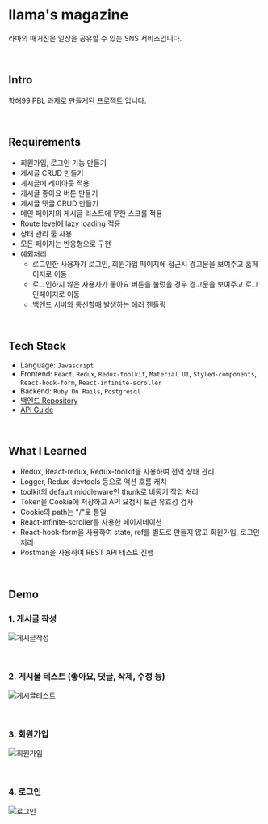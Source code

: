 # llama's magazine

라마의 매거진은 일상을 공유할 수 있는 SNS 서비스입니다.

<br>

## Intro

항해99 PBL 과제로 만들게된 프로젝트 입니다.

<br>

## Requirements

- 회원가입, 로그인 기능 만들기
- 게시글 CRUD 만들기
- 게시글에 레이아웃 적용
- 게시글 좋아요 버튼 만들기
- 게시글 댓글 CRUD 만들기
- 메인 페이지의 게시글 리스트에 무한 스크롤 적용
- Route level에 lazy loading 적용
- 상태 관리 툴 사용
- 모든 페이지는 반응형으로 구현
- 예외처리
   * 로그인한 사용자가 로그인, 회원가입 페이지에 접근시 경고문을 보여주고 홈페이지로 이동
   * 로그인하지 않은 사용자가 좋아요 버튼을 눌렀을 경우 경고문을 보여주고 로그인페이지로 이동
   * 백엔드 서버와 통신할때 발생하는 에러 핸들링

<br>

## Tech Stack

- Language: `Javascript`
- Frontend: `React`, `Redux`, `Redux-toolkit`, `Material UI`, `Styled-components`, `React-hook-form`, `React-infinite-scroller`
- Backend: `Ruby On Rails`, `Postgresql`
- [백엔드 Repository](https://github.com/robinseo/llama-magazine-api)
- [API Guide](https://documenter.getpostman.com/view/630693/UyrAFxMJ#652f6750-eaa8-448e-8967-39e5140b5bc1)

<br>

## What I Learned

- Redux, React-redux, Redux-toolkit을 사용하여 전역 상태 관리
- Logger, Redux-devtools 등으로 액션 흐름 캐치
- toolkit의 default middleware인 thunk로 비동기 작업 처리
- Token을 Cookie에 저장하고 API 요청시 토큰 유효성 검사
- Cookie의 path는 "/"로 통일
- React-infinite-scroller를 사용한 페이지네이션
- React-hook-form을 사용하여 state, ref를 별도로 만들지 않고 회원가입, 로그인 처리
- Postman을 사용하여 REST API 테스트 진행

<br>

## Demo

### 1. 게시글 작성
![게시글작성](https://user-images.githubusercontent.com/90495580/165069198-7872d609-94a4-4ffb-9259-33411e3a8338.gif)


<br>

### 2. 게시물 테스트 (좋아요, 댓글, 삭제, 수정 등)
![게시글테스트](https://user-images.githubusercontent.com/90495580/165069484-fce1ccf6-d671-4f23-93f0-7f773151f32c.gif)

<br>

### 3. 회원가입
![회원가입](https://user-images.githubusercontent.com/90495580/165069518-24b870f6-9bee-43b2-bf6e-4df324b962c1.gif)

<br>

### 4. 로그인
![로그인](https://user-images.githubusercontent.com/90495580/165069532-514b4d87-4c39-4b1c-b742-8ee9aa6e4052.gif)

